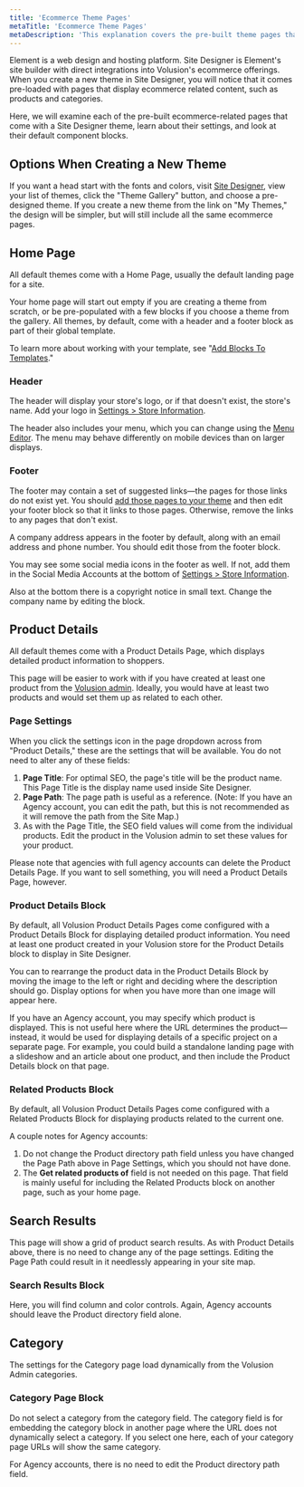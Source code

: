 ```yaml
---
title: 'Ecommerce Theme Pages'
metaTitle: 'Ecommerce Theme Pages'
metaDescription: 'This explanation covers the pre-built theme pages that come with your VOLT site.'
---
```


Element is a web design and hosting platform. Site Designer is Element's site builder with direct integrations into Volusion's ecommerce offerings. When you create a new theme in Site Designer, you will notice that it comes pre-loaded with pages that display ecommerce related content, such as products and categories.

Here, we will examine each of the pre-built ecommerce-related pages that come with a Site Designer theme, learn about their settings, and look at their default component blocks.

## Options When Creating a New Theme

If you want a head start with the fonts and colors, visit [Site Designer](https://admin.volusion.com/designer), view your list of themes, click the "Theme Gallery" button, and choose a pre-designed theme. If you create a new theme from the link on "My Themes," the design will be simpler, but will still include all the same ecommerce pages.

## Home Page

All default themes come with a Home Page, usually the default landing page for a site.

Your home page will start out empty if you are creating a theme from scratch, or be pre-populated with a few blocks if you choose a theme from the gallery. All themes, by default, come with a header and a footer block as part of their global template.

To learn more about working with your template, see "[Add Blocks To Templates](/how-to/add-blocks-to-templates)."

### Header

The header will display your store's logo, or if that doesn't exist, the store's name. Add your logo in [Settings > Store Information](https://admin.volusion.com/settings/detail).

The header also includes your menu, which you can change using the [Menu Editor](https://admin.volusion.com/editstore/menu). The menu may behave differently on mobile devices than on larger displays.

### Footer

The footer may contain a set of suggested links—the pages for those links do not exist yet. You should [add those pages to your theme](/how-to/add-page-to-theme) and then edit your footer block so that it links to those pages. Otherwise, remove the links to any pages that don't exist.

A company address appears in the footer by default, along with an email address and phone number. You should edit those from the footer block.

You may see some social media icons in the footer as well. If not, add them in the Social Media Accounts at the bottom of [Settings > Store Information](https://admin.volusion.com/settings/detail).

Also at the bottom there is a copyright notice in small text. Change the company name by editing the block.

## Product Details

All default themes come with a Product Details Page, which displays detailed product information to shoppers.

This page will be easier to work with if you have created at least one product from the [Volusion admin](https://admin.volusion.com/). Ideally, you would have at least two products and would set them up as related to each other.

### Page Settings

When you click the settings icon in the page dropdown across from "Product Details," these are the settings that will be available. You do not need to alter any of these fields:

1. **Page Title**: For optimal SEO, the page's title will be the product name. This Page Title is the display name used inside Site Designer.
1. **Page Path**: The page path is useful as a reference. (Note: If you have an Agency account, you can edit the path, but this is not recommended as it will remove the path from the Site Map.)
1. As with the Page Title, the SEO field values will come from the individual products. Edit the product in the Volusion admin to set these values for your product.

Please note that agencies with full agency accounts can delete the Product Details Page. If you want to sell something, you will need a Product Details Page, however.

### Product Details Block

By default, all Volusion Product Details Pages come configured with a Product Details Block for displaying detailed product information. You need at least one product created in your Volusion store for the Product Details block to display in Site Designer.

You can to rearrange the product data in the Product Details Block by moving the image to the left or right and deciding where the description should go. Display options for when you have more than one image will appear here.

If you have an Agency account, you may specify which product is displayed. This is not useful here where the URL determines the product—instead, it would be used for displaying details of a specific project on a separate page. For example, you could build a standalone landing page with a slideshow and an article about one product, and then include the Product Details block on that page.

### Related Products Block

By default, all Volusion Product Details Pages come configured with a Related Products Block for displaying products related to the current one.

A couple notes for Agency accounts:

1. Do not change the Product directory path field unless you have changed the Page Path above in Page Settings, which you should not have done.
1. The **Get related products of** field is not needed on this page. That field is mainly useful for including the Related Products block on another page, such as your home page.

## Search Results

This page will show a grid of product search results. As with Product Details above, there is no need to change any of the page settings. Editing the Page Path could result in it needlessly appearing in your site map.

### Search Results Block

Here, you will find column and color controls. Again, Agency accounts should leave the Product directory field alone.

## Category

The settings for the Category page load dynamically from the Volusion Admin categories.

### Category Page Block

Do not select a category from the category field. The category field is for embedding the category block in another page where the URL does not dynamically select a category. If you select one here, each of your category page URLs will show the same category.

For Agency accounts, there is no need to edit the Product directory path field.
